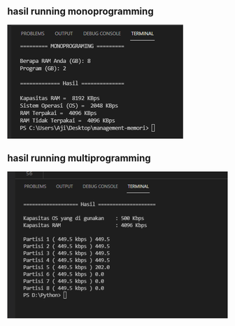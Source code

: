 ## hasil running monoprogramming

![ss_1](public\hasil_running.png)

## hasil running multiprogramming

![ss_2](public\hasil_multiprogramming.png)
